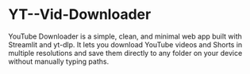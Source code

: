 # YT--Vid-Downloader
YouTube Downloader is a simple, clean, and minimal web app built with Streamlit and yt-dlp. It lets you download YouTube videos and Shorts in multiple resolutions and save them directly to any folder on your device without manually typing paths.
